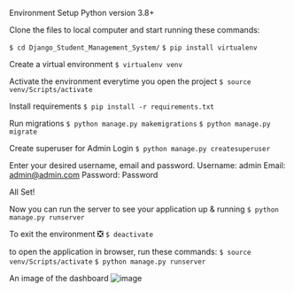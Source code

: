 
Environment Setup 
Python version 3.8+

Clone the files to local computer and start running these commands:

`$ cd Django_Student_Management_System/`
`$ pip install virtualenv`

Create a virtual environment
`$ virtualenv venv`

Activate the environment everytime you open the project
`$ source venv/Scripts/activate`

Install requirements 
`$ pip install -r requirements.txt`

Run migrations 
`$ python manage.py makemigrations`
`$ python manage.py migrate`

Create superuser for Admin Login 
`$ python manage.py createsuperuser`

Enter your desired username, email and password.
    Username: admin
    Email: admin@admin.com 
    Password: Password

All Set! 

Now you can run the server to see your application up & running 
`$ python manage.py runserver`

To exit the environment ❎
`$ deactivate`

to open the application in browser, run these commands:
`$ source venv/Scripts/activate`
`$ python manage.py runserver`

An image of the dashboard
![image](https://user-images.githubusercontent.com/55631683/195696987-59692193-e359-4198-bdd1-98549ef7232e.png)


